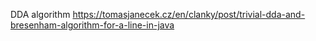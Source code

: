 DDA algorithm
https://tomasjanecek.cz/en/clanky/post/trivial-dda-and-bresenham-algorithm-for-a-line-in-java